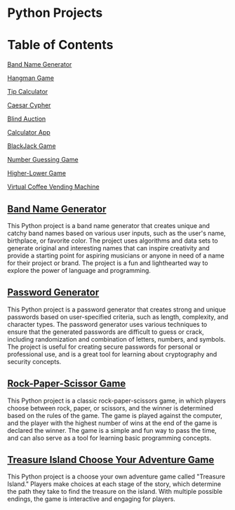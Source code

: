 # Python Projects
# Table of Contents



[ Band Name Generator](https://github.com/John-Rivero/Python-Projects/tree/main/Band-Name-Generator)

[ Hangman Game](https://github.com/John-Rivero/Python-Projects/tree/main/Hangman-Game)

[ Tip Calculator](https://github.com/John-Rivero/Python-Projects/tree/main/Tip-Calculator)

[ Caesar Cypher](https://github.com/John-Rivero/Python-Projects/tree/main/Caesar-Cypher)

[ Blind Auction](https://github.com/John-Rivero/Python-Projects/tree/main/Blind-Auction)

[ Calculator App](https://github.com/John-Rivero/Python-Projects/tree/main/Calculator-App)

[ BlackJack Game](https://github.com/John-Rivero/Python-Projects/tree/main/Blackjack-Game)

[ Number Guessing Game](https://github.com/John-Rivero/Python-Projects/tree/main/Number-Guessing-Game)

[ Higher-Lower Game](https://github.com/John-Rivero/Python-Projects/tree/main/Higher-Lower-Game)

[ Virtual Coffee Vending Machine](https://github.com/John-Rivero/Python-Projects/tree/main/Higher-Lower-Game)


## [ Band Name Generator](https://github.com/John-Rivero/Python-Projects/tree/main/Band-Name-Generator)


This Python project is a band name generator that creates unique and catchy band names based on various user inputs, such as the user's name, birthplace, or favorite color. The project uses algorithms and data sets to generate original and interesting names that can inspire creativity and provide a starting point for aspiring musicians or anyone in need of a name for their project or brand. The project is a fun and lighthearted way to explore the power of language and programming.


## [ Password Generator](https://github.com/John-Rivero/Python-Projects/tree/main/Password-Generator)

This Python project is a password generator that creates strong and unique passwords based on user-specified criteria, such as length, complexity, and character types. The password generator uses various techniques to ensure that the generated passwords are difficult to guess or crack, including randomization and combination of letters, numbers, and symbols. The project is useful for creating secure passwords for personal or professional use, and is a great tool for learning about cryptography and security concepts.


## [ Rock-Paper-Scissor Game](https://github.com/John-Rivero/Python-Projects/tree/main/Rock-Paper-Scissor-Game)


This Python project is a classic rock-paper-scissors game, in which players choose between rock, paper, or scissors, and the winner is determined based on the rules of the game. The game is played against the computer, and the player with the highest number of wins at the end of the game is declared the winner. The game is a simple and fun way to pass the time, and can also serve as a tool for learning basic programming concepts.


## [ Treasure Island Choose Your Adventure Game](https://github.com/John-Rivero/Python-Projects/tree/main/Treasure-Island-Choose-Your-Adventure)


This Python project is a choose your own adventure game called "Treasure Island." Players make choices at each stage of the story, which determine the path they take to find the treasure on the island. With multiple possible endings, the game is interactive and engaging for players.
